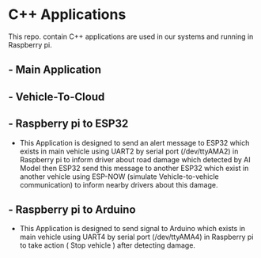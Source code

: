 # C++ Applications
This repo. contain C++ applications are used in our systems and running in Raspberry pi.

## - Main Application 
## - Vehicle-To-Cloud 
## - Raspberry pi to ESP32 

  - This Application is designed to send an alert message to ESP32 which exists in main vehicle using UART2 by serial port (/dev/ttyAMA2) in Raspberry pi to inform driver about road damage which
    detected by AI Model then ESP32 send this message to another ESP32 which exist in another vehicle using ESP-NOW (simulate Vehicle-to-vehicle communication) to inform nearby drivers about this
    damage.
    
## - Raspberry pi to Arduino 

  - This Application is designed to send signal to Arduino which exists in main vehicle using UART4 by serial port (/dev/ttyAMA4) in Raspberry pi to take action ( Stop vehicle ) after detecting
     damage.
